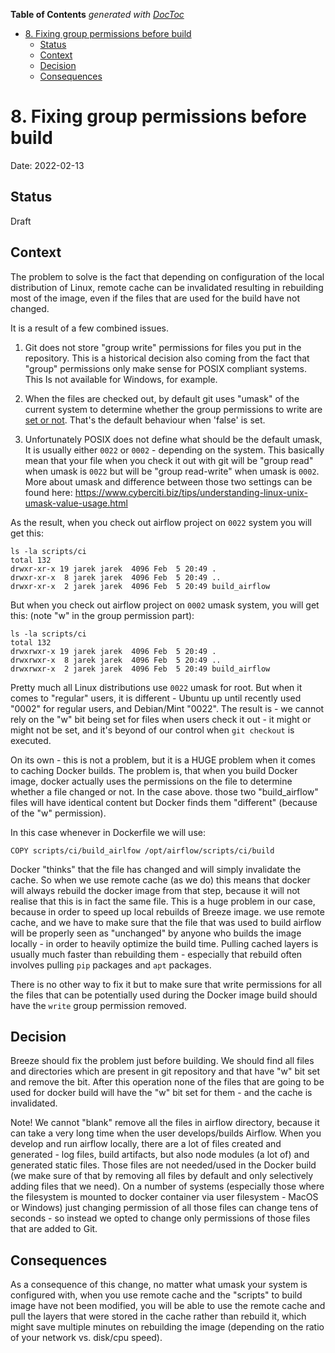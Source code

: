 <!--
 Licensed to the Apache Software Foundation (ASF) under one
 or more contributor license agreements.  See the NOTICE file
 distributed with this work for additional information
 regarding copyright ownership.  The ASF licenses this file
 to you under the Apache License, Version 2.0 (the
 "License"); you may not use this file except in compliance
 with the License.  You may obtain a copy of the License at

   http://www.apache.org/licenses/LICENSE-2.0

 Unless required by applicable law or agreed to in writing,
 software distributed under the License is distributed on an
 "AS IS" BASIS, WITHOUT WARRANTIES OR CONDITIONS OF ANY
 KIND, either express or implied.  See the License for the
 specific language governing permissions and limitations
 under the License.
 -->

<!-- START doctoc generated TOC please keep comment here to allow auto update -->
<!-- DON'T EDIT THIS SECTION, INSTEAD RE-RUN doctoc TO UPDATE -->
**Table of Contents**  *generated with [DocToc](https://github.com/thlorenz/doctoc)*

- [8. Fixing group permissions before build](#8-fixing-group-permissions-before-build)
  - [Status](#status)
  - [Context](#context)
  - [Decision](#decision)
  - [Consequences](#consequences)

<!-- END doctoc generated TOC please keep comment here to allow auto update -->

# 8. Fixing group permissions before build

Date: 2022-02-13

## Status

Draft

## Context

The problem to solve is the fact that depending on configuration of the local
distribution of Linux, remote cache can be invalidated resulting in
rebuilding most of the image, even if the files that are used for the
build have not changed.


It is a result of a few combined issues.

1) Git does not store "group write" permissions for files you put in the
   repository. This is a historical decision also coming from the fact that
   "group" permissions only make sense for POSIX compliant systems. This
   Is not available for Windows, for example.

3) When the files are checked out, by default git uses "umask" of the current
   system to determine whether the group permissions to write are
   [set or not](https://git-scm.com/docs/git-config#Documentation/git-config.txt-coresharedRepository).
   That's the default behaviour when 'false' is set.

4) Unfortunately POSIX does not define what should be the default umask, It
   is usually either `0022` or `0002` - depending on the system. This basically
   mean that your file when you check it out with git will be "group read" when
   umask is `0022` but will be "group read-write" when umask is `0002`. More about
   umask and difference between those two settings can be found here:
   https://www.cyberciti.biz/tips/understanding-linux-unix-umask-value-usage.html


As the result, when you check out airflow project on `0022` system you will get this:


```
ls -la scripts/ci
total 132
drwxr-xr-x 19 jarek jarek  4096 Feb  5 20:49 .
drwxr-xr-x  8 jarek jarek  4096 Feb  5 20:49 ..
drwxr-xr-x  2 jarek jarek  4096 Feb  5 20:49 build_airflow
```

But when you check out airflow project on `0002` umask system, you will get
this: (note "w" in the group permission part):

```
ls -la scripts/ci
total 132
drwxrwxr-x 19 jarek jarek  4096 Feb  5 20:49 .
drwxrwxr-x  8 jarek jarek  4096 Feb  5 20:49 ..
drwxrwxr-x  2 jarek jarek  4096 Feb  5 20:49 build_airflow
```

Pretty much all Linux distributions use `0022` umask for root. But when it
comes to "regular" users, it is different - Ubuntu  up until recently used
"0002" for regular users, and Debian/Mint "0022". The result is - we cannot
rely on the "w" bit being set for files when users check it out - it might or
might not be set, and it's beyond of our control when `git checkout` is
executed.

On its own - this is not a problem, but it is a HUGE problem when it comes to
caching Docker builds. The problem is, that when you build Docker image, docker
actually uses the permissions on the file to determine whether a file changed
or not. In the case above. those two "build_airflow" files will have identical
content but Docker finds them "different"  (because of the "w" permission).

In this case whenever in Dockerfile we will use:

```
COPY scripts/ci/build_airlfow /opt/airflow/scripts/ci/build
```

Docker "thinks" that the file has changed and will simply invalidate the cache.
So when we use remote cache (as we do) this means that docker will always
rebuild the docker image from that step, because it will not realise that this
is in fact the same file.  This is a huge problem in our case, because in order
to speed up local rebuilds of Breeze image. we use remote cache, and we have to
make sure that the file that was used to build airflow will be properly seen as
"unchanged" by anyone who builds the image locally - in order to heavily
optimize the build time. Pulling cached layers is usually much faster than
rebuilding them - especially that rebuild often involves pulling `pip` packages
and `apt` packages.

There is no other way to fix it but to make sure that write permissions for
all the files that can be potentially used during the Docker image build should
have the `write` group permission removed.

## Decision

Breeze should fix the problem just before building. We should find all files
and directories which are present in git repository and that have "w" bit set
and remove the bit. After this operation none of the files that are going to be
used for docker build will have the "w" bit set for them - and the cache is
invalidated.

Note! We cannot "blank" remove all the files in airflow directory, because
it can take a very long time when the user develops/builds Airflow. When you
develop  and run airflow locally, there are a lot of files created and
generated -  log files, build artifacts, but also node modules (a lot of) and
generated static files. Those files are not needed/used in the Docker build
(we make sure of that by removing all files by default and only selectively
adding files that we need). On a number of systems (especially those where
the filesystem is mounted to docker container via user filesystem - MacOS
or Windows) just changing permission of all those files can change tens of
seconds - so instead we opted to change only permissions of those files
that are added to Git.

## Consequences

As a consequence of this change, no matter what umask your system is configured
with, when you use remote cache and the "scripts" to build image have not been
modified, you will be able to use the remote cache and pull the layers that
were stored in the cache rather than rebuild it, which might save multiple minutes
on rebuilding the image (depending on the ratio of your network vs. disk/cpu
speed).
